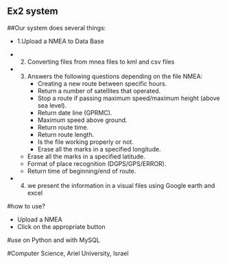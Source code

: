 ## Ex2 system
##Our system does several things:
- 1.Upload a NMEA to Data Base
- 2. Converting files from mnea files to kml and csv files
- 3. Answers the following questions depending on the file NMEA:
      - Creating a new route between specific hours.
     - Return a number of satellites that operated.
      - Stop a route if passing maximum speed/maximum height (above sea level).
      - Return date line (GPRMC).
     - Maximum speed above ground.
     - Return route time.
     - Return route length.
     - Is the file working properly or not.
     - Erase all the marks in a specified longitude.
    - Erase all the marks in a specified latitude.
    -  Format of place recognition (DGPS/GPS/ERROR).
    - Return time of beginning/end of route.

- 4. we present the information in a visual files using Google earth and excel

#how to use?
 - Upload a NMEA
- Click on the appropriate button

#use on Python and with MySQL 






#Computer Science, Ariel University, Israel
